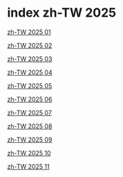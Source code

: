 # index zh-TW 2025

<a href="./01">zh-TW 2025 01</a>

<a href="./02">zh-TW 2025 02</a>

<a href="./03">zh-TW 2025 03</a>

<a href="./04">zh-TW 2025 04</a>

<a href="./05">zh-TW 2025 05</a>

<a href="./06">zh-TW 2025 06</a>

<a href="./07">zh-TW 2025 07</a>

<a href="./08">zh-TW 2025 08</a>

<a href="./09">zh-TW 2025 09</a>

<a href="./10">zh-TW 2025 10</a>

<a href="./11">zh-TW 2025 11</a>
